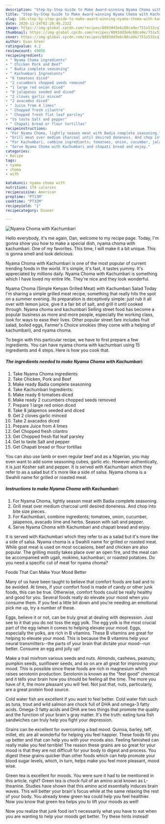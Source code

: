 ```yaml
---
description: "Step-by-Step Guide to Make Award-winning Nyama Choma with Kachumbari"
title: "Step-by-Step Guide to Make Award-winning Nyama Choma with Kachumbari"
slug: 146-step-by-step-guide-to-make-award-winning-nyama-choma-with-kachumbari
date: 2020-11-24T02:20:46.232Z
image: https://img-global.cpcdn.com/recipes/0893dd3e6c88ca9e/751x532cq70/nyama-choma-with-kachumbari-recipe-main-photo.jpg
thumbnail: https://img-global.cpcdn.com/recipes/0893dd3e6c88ca9e/751x532cq70/nyama-choma-with-kachumbari-recipe-main-photo.jpg
cover: https://img-global.cpcdn.com/recipes/0893dd3e6c88ca9e/751x532cq70/nyama-choma-with-kachumbari-recipe-main-photo.jpg
author: Evan Greer
ratingvalue: 4.2
reviewcount: 49056
recipeingredient:
- " Nyama Choma ingredients"
- " Chicken Pork and Beef"
- " Badia complete seasoning"
- " Kachumbari Ingredients"
- "6 tomatoes diced"
- "2 cucumbers chopped seeds removed"
- "1 large red onion diced"
- "8 jalapenos seeded and diced"
- "2 cloves garlic minced"
- "2 avacados diced"
- " Juice from 4 limes"
- " Chopped fresh cilantro"
- " Chopped fresh flat leaf parsley"
- "to taste Salt and pepper"
- " Chapati bread or flour tortillas"
recipeinstructions:
- "For Nyama Choma, lightly season meat with Badia complete seasoning."
- "Grill meat over medium charcoal until desired doneness. And chop into bite size pieces."
- "For Kachumbari, combine ingredients; tomatoes, onion, cucumber, jalapenos, avacado lime and herbs. Season with salt and pepper."
- "Serve Nyama Choma with Kachumbari and chapati bread and enjoy."
categories:
- Recipe
tags:
- nyama
- choma
- with

katakunci: nyama choma with 
nutrition: 174 calories
recipecuisine: American
preptime: "PT13M"
cooktime: "PT32M"
recipeyield: "1"
recipecategory: Dinner

---
```



![Nyama Choma with Kachumbari](https://img-global.cpcdn.com/recipes/0893dd3e6c88ca9e/751x532cq70/nyama-choma-with-kachumbari-recipe-main-photo.jpg)

Hello everybody, it's me again, Dan, welcome to my recipe page. Today, I'm gonna show you how to make a special dish, nyama choma with kachumbari. One of my favorites. This time, I will make it a bit unique. This is gonna smell and look delicious.

Nyama Choma with Kachumbari is one of the most popular of current trending foods in the world. It's simple, it's fast, it tastes yummy. It's appreciated by millions daily. Nyama Choma with Kachumbari is something which I have loved my entire life. They're nice and they look wonderful.

Nyama Choma (Simple Kenyan Grilled Meat) with Kachumbari Salad Today I&#39;m sharing a simple grilled meat recipe, something that really hits the spot on a summer evening. Its preparation is deceptively simple: just rub it all over with lemon juice, give it a fair bit of salt, and grill it until cooked through. Nyama choma and kachumbari Selling street food has become a popular business as more and more people, especially the working class, look for ways to ease their lives. Other popular street fare includes fruit salad, boiled eggs, Farmer&#39;s Choice smokies (they come with a helping of kachumbari), and nyama choma.


To begin with this particular recipe, we have to first prepare a few ingredients. You can have nyama choma with kachumbari using 15 ingredients and 4 steps. Here is how you cook that.

<!--inarticleads1-->

##### The ingredients needed to make Nyama Choma with Kachumbari:

1. Take  Nyama Choma ingredients:
1. Take  Chicken, Pork and Beef
1. Make ready  Badia complete seasoning
1. Take  Kachumbari Ingredients:
1. Make ready 6 tomatoes diced
1. Make ready 2 cucumbers chopped seeds removed
1. Prepare 1 large red onion diced
1. Take 8 jalapenos seeded and diced
1. Get 2 cloves garlic minced
1. Take 2 avacados diced
1. Prepare  Juice from 4 limes
1. Get  Chopped fresh cilantro
1. Get  Chopped fresh flat leaf parsley
1. Get to taste Salt and pepper
1. Get  Chapati bread or flour tortillas


You can also use lamb or even regular beef and as a Nigerian, you may even want to add some seasoning cubes, garlic etc. However authentically, it is just Kosher salt and pepper. It is served with Kachumbari which they refer to as a salad but it&#39;s more like a side of salsa. Nyama choma is a Swahili name for grilled or roasted meat. 

<!--inarticleads2-->

##### Instructions to make Nyama Choma with Kachumbari:

1. For Nyama Choma, lightly season meat with Badia complete seasoning.
1. Grill meat over medium charcoal until desired doneness. And chop into bite size pieces.
1. For Kachumbari, combine ingredients; tomatoes, onion, cucumber, jalapenos, avacado lime and herbs. Season with salt and pepper.
1. Serve Nyama Choma with Kachumbari and chapati bread and enjoy.


It is served with Kachumbari which they refer to as a salad but it&#39;s more like a side of salsa. Nyama choma is a Swahili name for grilled or roasted meat. While goat meat is used on most occasions, beef and chicken are also popular. The grilling mostly takes place over an open fire, and the meal can be accompanied with ugali, mokimo, kachumbari, or roasted potatoes. Do you need a specific cut of meat for nyama choma? 

Foods That Can Make Your Mood Better


Many of us have been taught to believe that comfort foods are bad and to be avoided. At times, if your comfort food is made of candy or other junk foods, this can be true. Otherwise, comfort foods could be really healthy and good for you. Several foods really do elevate your mood when you consume them. If you feel a little bit down and you're needing an emotional pick me up, try a number of these.

Eggs, believe it or not, can be truly great at dealing with depression. Just see to it that you do not toss the egg yolk. The egg yolk is the most crucial part of the egg iwhen it comes to helping elevate your mood. Eggs, especially the yolks, are rich in B vitamins. These B vitamins are great for helping to elevate your mood. This is because the B vitamins help your neural transmitters--the parts of your brain that dictate your mood--run better. Consume an egg and jolly up!

Make a trail mixfrom various seeds and nuts. Almonds, cashews, peanuts, pumpkin seeds, sunflower seeds, and so on are all great for improving your mood. This is possible since these foods are rich in magnesium which raises serotonin production. Serotonin is known as the "feel good" chemical and it tells your brain how you should be feeling all the time. The more you have of it, the more pleasant you will feel. Not just that, nuts, particularly, are a great protein food source.

Cold water fish are excellent if you want to feel better. Cold water fish such as tuna, trout and wild salmon are chock full of DHA and omega-3 fatty acids. Omega-3 fatty acids and DHA are two things that promote the quality and the function of your brain's gray matter. It's the truth: eating tuna fish sandwiches can truly help you fight your depression. 

Grains can be excellent for overcoming a bad mood. Quinoa, barley, teff, millet, etc are all wonderful for helping you feel happier. These foods fill you up better and that can help you with your moods also. Feeling famished can really make you feel terrible! The reason these grains are so great for your mood is that they are not difficult for your body to digest and process. You digest these grains quicker than other foods which can help promote your blood sugar levels, which, in turn, helps make you feel more pleasant, mood wise.

Green tea is excellent for moods. You were sure it had to be mentioned in this article, right? Green tea is chock-full of an amino acid known as L-theanine. Studies have shown that this amino acid essentially induces brain waves. This will better your brain's focus while at the same relaxing the rest of your body. You already knew green tea could help you feel healthier. Now you know that green tea helps you to lift your moods as well!

Now you realize that junk food isn't necessarily what you have to eat when you are wanting to help your moods get better. Try  these hints  instead!

